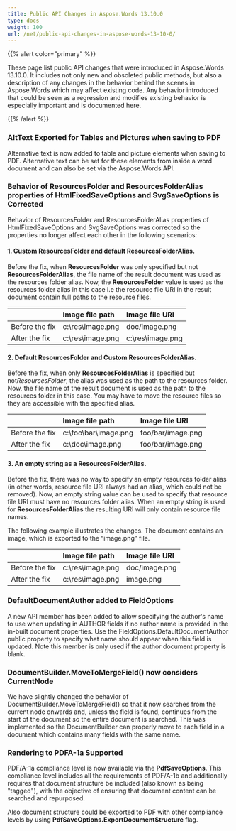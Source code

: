 ```yaml
---
title: Public API Changes in Aspose.Words 13.10.0
type: docs
weight: 100
url: /net/public-api-changes-in-aspose-words-13-10-0/
---
```


{{% alert color="primary" %}} 

These page list public API changes that were introduced in Aspose.Words 13.10.0. It includes not only new and obsoleted public methods, but also a description of any changes in the behavior behind the scenes in Aspose.Words which may affect existing code. Any behavior introduced that could be seen as a regression and modifies existing behavior is especially important and is documented here.

{{% /alert %}} 

### **AltText Exported for Tables and Pictures when saving to PDF**

Alternative text is now added to table and picture elements when saving to PDF. Alternative text can be set for these elements from inside a word document and can also be set via the Aspose.Words API.

### **Behavior of ResourcesFolder and ResourcesFolderAlias properties of HtmlFixedSaveOptions and SvgSaveOptions is Corrected**

Behavior of ResourcesFolder and ResourcesFolderAlias properties of HtmlFixedSaveOptions and SvgSaveOptions was corrected so the properties no longer affect each other in the following scenarios:

#### **1. Custom ResourcesFolder and default ResourcesFolderAlias.**

Before the fix, when **ResourcesFolder** was only specified but not **ResourcesFolderAlias**, the file name of the result document was used as the resources folder alias.
Now, the **ResourcesFolder** value is used as the resources folder alias in this case i.e the resource file URI in the result document contain full paths to the resource files.

| |Image file path |Image file URI |
| :- | :- | :- |
|Before the fix |c:\res\image.png |doc/image.png |
|After the fix |c:\res\image.png |c:\res\image.png |

#### **2. Default ResourcesFolder and Custom ResourcesFolderAlias.**

Before the fix, when only **ResourcesFolderAlias** is specified but not*ResourcesFolder*, the alias was used as the path to the resources folder.
Now, the file name of the result document is used as the path to the resources folder in this case. You may have to move the resource files so they are accessible with the specified alias.

| |Image file path |Image file URI |
| :- | :- | :- |
|Before the fix |c:\foo\bar\image.png |foo/bar/image.png |
|After the fix |c:\doc\image.png |foo/bar/image.png |

#### **3. An empty string as a ResourcesFolderAlias.**

Before the fix, there was no way to specify an empty resources folder alias (in other words, resource file URI always had an alias, which could not be removed).
Now, an empty string value can be used to specify that resource file URI must have no resources folder alias. When an empty string is used for **ResourcesFolderAlias** the resulting URI will only contain resource file names.

The following example illustrates the changes. The document contains an image, which is exported to the “image.png” file.

| |Image file path |Image file URI |
| :- | :- | :- |
|Before the fix |c:\res\image.png |doc/image.png |
|After the fix |c:\res\image.png |image.png |

### **DefaultDocumentAuthor added to FieldOptions**

A new API member has been added to allow specifying the author's name to use when updating in AUTHOR fields if no author name is provided in the in-built document properties. Use the FieldOptions.DefaultDocumentAuthor public property to specify what name should appear when this field is updated. Note this member is only used if the author document property is blank.

### **DocumentBuilder.MoveToMergeField() now considers CurrentNode**

We have slightly changed the behavior of DocumentBuilder.MoveToMergeField() so that it now searches from the current node onwards and, unless the field is found, continues from the start of the document so the entire document is searched. This was implemented so the DocumentBuilder can properly move to each field in a document which contains many fields with the same name.

### **Rendering to PDFA-1a Supported**

PDF/A-1a compliance level is now available via the **PdfSaveOptions**. This compliance level includes all the requirements of PDF/A-1b and additionally requires that document structure be included (also known as being "tagged"), with the objective of ensuring that document content can be searched and repurposed.

Also document structure could be exported to PDF with other compliance levels by using **PdfSaveOptions.ExportDocumentStructure** flag.
